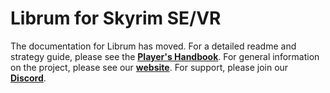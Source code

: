 # Librum for Skyrim SE/VR
The documentation for Librum has moved. For a detailed readme and strategy guide, please see the [**Player's Handbook**](https://librum-for-skyrim-vr.readthedocs.io/en/latest/0_Home.html). For general information on the project, please see our [**website**](https://scenicroute.games). For support, please join our [**Discord**](https://discord.gg/esGVnCjWpJ).
